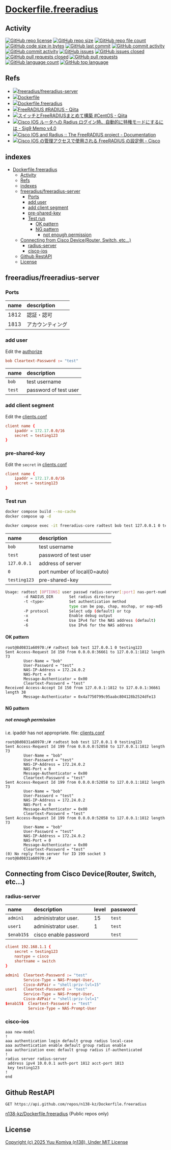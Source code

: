 # [Dockerfile.freeradius](https://github.com/n138-kz/Dockerfile.freeradius)

## Activity

[![GitHub repo license](https://img.shields.io/github/license/n138-kz/Dockerfile.freeradius)](/LICENSE)
[![GitHub repo size](https://img.shields.io/github/repo-size/n138-kz/Dockerfile.freeradius)](/../../)
[![GitHub repo file count](https://img.shields.io/github/directory-file-count/n138-kz/Dockerfile.freeradius)](/../../)
[![GitHub code size in bytes](https://img.shields.io/github/languages/code-size/n138-kz/Dockerfile.freeradius)](/../../)
[![GitHub last commit](https://img.shields.io/github/last-commit/n138-kz/Dockerfile.freeradius)](/../../commits)
[![GitHub commit activity](https://img.shields.io/github/commit-activity/w/n138-kz/Dockerfile.freeradius)](/../../commits)
[![GitHub commit activity](https://img.shields.io/github/commit-activity/t/n138-kz/Dockerfile.freeradius)](/../../commits)
[![GitHub issues](https://img.shields.io/github/issues/n138-kz/Dockerfile.freeradius)](/../../issues)
[![GitHub issues closed](https://img.shields.io/github/issues-closed/n138-kz/Dockerfile.freeradius)](/../../issues)
[![GitHub pull requests closed](https://img.shields.io/github/issues-pr-closed/n138-kz/Dockerfile.freeradius)](/../../pulls)
[![GitHub pull requests](https://img.shields.io/github/issues-pr/n138-kz/Dockerfile.freeradius)](/../../pulls)
[![GitHub language count](https://img.shields.io/github/languages/count/n138-kz/Dockerfile.freeradius)](/../../)
[![GitHub top language](https://img.shields.io/github/languages/top/n138-kz/Dockerfile.freeradius)](/../../)

## Refs

- [![](https://www.google.com/s2/favicons?size=64&domain=https://hub.docker.com)freeradius/freeradius-server](https://hub.docker.com/r/freeradius/freeradius-server)
- [![](https://www.google.com/s2/favicons?size=64&domain=https://github.com)Dockerfile](https://github.com/n138-kz/Dockerfile/)
- [![](https://www.google.com/s2/favicons?size=64&domain=https://github.com)Dockerfile.freeradius](https://github.com/n138-kz/Dockerfile.freeradius/)
- [![](https://www.google.com/s2/favicons?size=64&domain=https://qiita.com)FreeRADIUS #RADIUS - Qiita](https://qiita.com/eiuemura/items/3dcad222a9a295359b10)
- [![](https://www.google.com/s2/favicons?size=64&domain=https://qiita.com)スイッチとFreeRADIUSまとめて構築 #CentOS - Qiita](https://qiita.com/kato__tatsu/items/26393ea7ef50db0462f9)
- [![](https://www.google.com/s2/favicons?size=64&domain=https://sig9.org)Cisco IOS ルータへの Radius ログイン時、自動的に特権モードにするには - Sig9 Memo v4.0](https://sig9.org/blog/2015/03/08/)
- [![](https://www.google.com/s2/favicons?size=64&domain=www.freeradius.org)Cisco IOS and Radius :: The FreeRADIUS project - Documentation](https://www.freeradius.org/documentation/freeradius-server/4.0.0/howto/vendors/cisco.html)
- [![](https://www.google.com/s2/favicons?size=64&domain=www.cisco.com)Cisco IOS の管理アクセスで使用される FreeRADIUS の設定例 - Cisco](https://www.cisco.com/c/ja_jp/support/docs/security-vpn/remote-authentication-dial-user-service-radius/116291-configure-freeradius-00.html)

## indexes
- [Dockerfile.freeradius](#dockerfilefreeradius)
  - [Activity](#activity)
  - [Refs](#refs)
  - [indexes](#indexes)
  - [freeradius/freeradius-server](#freeradiusfreeradius-server)
    - [Ports](#ports)
    - [add user](#add-user)
    - [add client segment](#add-client-segment)
    - [pre-shared-key](#pre-shared-key)
    - [Test run](#test-run)
      - [OK pattern](#ok-pattern)
      - [NG pattern](#ng-pattern)
        - [not enough permission](#not-enough-permission)
  - [Connecting from Cisco Device(Router, Switch, etc...)](#connecting-from-cisco-devicerouter-switch-etc)
    - [radius-server](#radius-server)
    - [cisco-ios](#cisco-ios)
  - [Github RestAPI](#github-restapi)
  - [License](#license)

## freeradius/freeradius-server

### Ports

|name|description|
|:-|:-|
|1812|認証・認可|
|1813|アカウンティング|

### add user

Edit the [authorize](/build-core/raddb/mods-config/files/authorize)

```conf
bob	Cleartext-Password := "test"
```

|name|description|
|:-|:-|
|`bob`|test username|
|`test`|password of test user|

### add client segment

Edit the [clients.conf](/build-core/raddb/clients.conf)

```conf
client name {
    ipaddr = 172.17.0.0/16
    secret = testing123
}
```

### pre-shared-key

Edit the `secret` in [clients.conf](/build-core/raddb/clients.conf)

```conf
client name {
    ipaddr = 172.17.0.0/16
    secret = testing123
}
```

### Test run

```sh
docker compose build --no-cache
docker compose up -d
```

```sh
docker compose exec -it freeradius-core radtest bob test 127.0.0.1 0 testing123
```

|name|description|
|:-|:-|
|`bob`|test username|
|`test`|password of test user|
|`127.0.0.1`|address of server|
|`0`|port number of local(0=auto)|
|`testing123`|pre-shared-key|

```sh
Usage: radtest [OPTIONS] user passwd radius-server[:port] nas-port-number secret [ppphint] [nasname]
        -d RADIUS_DIR       Set radius directory
        -t <type>           Set authentication method
                            type can be pap, chap, mschap, or eap-md5
        -P protocol         Select udp (default) or tcp
        -x                  Enable debug output
        -4                  Use IPv4 for the NAS address (default)
        -6                  Use IPv6 for the NAS address
```

#### OK pattern

```log
root@8d0831a60970:/# radtest bob test 127.0.0.1 0 testing123
Sent Access-Request Id 150 from 0.0.0.0:36661 to 127.0.0.1:1812 length 73
        User-Name = "bob"
        User-Password = "test"
        NAS-IP-Address = 172.24.0.2
        NAS-Port = 0
        Message-Authenticator = 0x00
        Cleartext-Password = "test"
Received Access-Accept Id 150 from 127.0.0.1:1812 to 127.0.0.1:36661 length 38
        Message-Authenticator = 0x4a7750799c95aabc804128b2524dfe13
```

#### NG pattern

##### not enough permission
i.e. ipaddr has not appropriate. file: [clients.conf](/build-core/raddb/clients.conf)

```log
root@8d0831a60970:/# radtest bob test 127.0.0.1 0 testing123
Sent Access-Request Id 199 from 0.0.0.0:52058 to 127.0.0.1:1812 length 73
        User-Name = "bob"
        User-Password = "test"
        NAS-IP-Address = 172.24.0.2
        NAS-Port = 0
        Message-Authenticator = 0x00
        Cleartext-Password = "test"
Sent Access-Request Id 199 from 0.0.0.0:52058 to 127.0.0.1:1812 length 73
        User-Name = "bob"
        User-Password = "test"
        NAS-IP-Address = 172.24.0.2
        NAS-Port = 0
        Message-Authenticator = 0x00
        Cleartext-Password = "test"
Sent Access-Request Id 199 from 0.0.0.0:52058 to 127.0.0.1:1812 length 73
        User-Name = "bob"
        User-Password = "test"
        NAS-IP-Address = 172.24.0.2
        NAS-Port = 0
        Message-Authenticator = 0x00
        Cleartext-Password = "test"
(0) No reply from server for ID 199 socket 3
root@8d0831a60970:/#
```

## Connecting from Cisco Device(Router, Switch, etc...)

### radius-server

|name|description|level|password|
|:-|:-|:-|:-|
|`admin1`|administrator user.|15|`test`|
|`user1`|administrator user.|1|`test`|
|`$enab15$`|cisco enable password||`test`|

```conf
client 192.168.1.1 {
    secret = testing123
    nastype = cisco
    shortname = switch
}
```

```conf
admin1	Cleartext-Password := "test"
        Service-Type = NAS-Prompt-User,
        Cisco-AVPair = "shell:priv-lvl=15"
user1   Cleartext-Password := "test"
        Service-Type = NAS-Prompt-User,
        Cisco-AVPair = "shell:priv-lvl=1"
$enab15$  Cleartext-Password := "test"
          Service-Type = NAS-Prompt-User
```

### cisco-ios

```cisco
aaa new-model
!
aaa authentication login default group radius local-case
aaa authentication enable default group radius enable
aaa authorization exec default group radius if-authenticated
!
radius server radius-server
 address ipv4 10.0.0.1 auth-port 1812 acct-port 1813
 key testing123
!
end
```

## Github RestAPI

```http
GET https://api.github.com/repos/n138-kz/Dockerfile.freeradius
```
[n138-kz/Dockerfile.freeradius](https://api.github.com/repos/n138-kz/Dockerfile.freeradius) (Public repos only)

## License

[Copyright (c) 2025 Yuu Komiya (n138), Under MIT License](LICENSE)  
